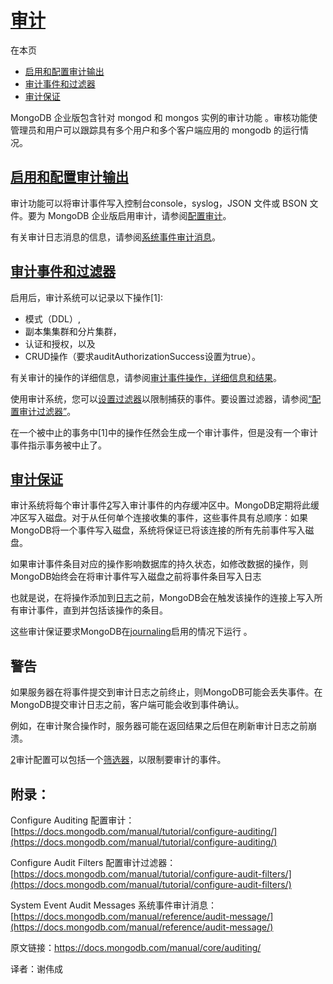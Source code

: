 # [审计](https://docs.mongodb.com/manual/core/auditing/)

在本页

- [启用和配置审计输出](https://docs.mongodb.com/manual/core/auditing/#enable-and-configure-audit-output)
- [审计事件和过滤器](https://docs.mongodb.com/manual/core/auditing/#audit-events-and-filter)
- [审计保证](https://docs.mongodb.com/manual/core/auditing/#audit-guarantee)

MongoDB 企业版包含针对 mongod 和 mongos 实例的审计功能 。审核功能使管理员和用户可以跟踪具有多个用户和多个客户端应用的 mongodb 的运行情况。


## [启用和配置审计输出](https://docs.mongodb.com/manual/core/auditing/#enable-and-configure-audit-output)

审计功能可以将审计事件写入控制台console，syslog，JSON 文件或 BSON 文件。要为 MongoDB 企业版启用审计，请参阅[配置审计](https://docs.mongodb.com/manual/tutorial/configure-auditing/)。

有关审计日志消息的信息，请参阅[系统事件审计消息](https://docs.mongodb.com/manual/reference/audit-message/)。

## [审计事件和过滤器](https://docs.mongodb.com/manual/core/auditing/#audit-events-and-filter)

启用后，审计系统可以记录以下操作[1]:

- 模式（DDL）,
- 副本集集群和分片集群，
- 认证和授权，以及
- CRUD操作（要求auditAuthorizationSuccess设置为true）。

有关审计的操作的详细信息，请参阅[审计事件操作，详细信息和结果](https://docs.mongodb.com/manual/reference/audit-message/#audit-action-details-results)。

使用审计系统，您可以[设置过滤器](https://docs.mongodb.com/manual/tutorial/configure-audit-filters/#audit-filter)以限制捕获的事件。要设置过滤器，请参阅[“配置审计过滤器”](https://docs.mongodb.com/manual/tutorial/configure-audit-filters/)。

在一个被中止的事务中[1]中的操作任然会生成一个审计事件，但是没有一个审计事件指示事务被中止了。

## [审计保证](https://docs.mongodb.com/manual/core/auditing/#audit-guarantee)

审计系统将每个审计事件[2](https://docs.mongodb.com/manual/core/auditing/#filter)写入审计事件的内存缓冲区中。MongoDB定期将此缓冲区写入磁盘。对于从任何单个连接收集的事件，这些事件具有总顺序：如果MongoDB将一个事件写入磁盘，系统将保证已将该连接的所有先前事件写入磁盘。

如果审计事件条目对应的操作影响数据库的持久状态，如修改数据的操作，则MongoDB始终会在将审计事件写入磁盘之前将事件条目写入日志

也就是说，在将操作添加到[日志](https://docs.mongodb.com/manual/reference/glossary/#term-journal)之前，MongoDB会在触发该操作的连接上写入所有审计事件，直到并包括该操作的条目。

这些审计保证要求MongoDB在[journaling](https://docs.mongodb.com/manual/reference/configuration-options/#storage.journal.enabled)启用的情况下运行 。


## 警告

如果服务器在将事件提交到审计日志之前终止，则MongoDB可能会丢失事件。在MongoDB提交审计日志之前，客户端可能会收到事件确认。

例如，在审计聚合操作时，服务器可能在返回结果之后但在刷新审计日志之前崩溃。

[2](https://docs.mongodb.com/manual/core/auditing/#id3)审计配置可以包括一个[筛选器](https://docs.mongodb.com/manual/tutorial/configure-audit-filters/#audit-filter)，以限制要审计的事件。

## 附录：
Configure Auditing 配置审计：[https://docs.mongodb.com/manual/tutorial/configure-auditing/](https://docs.mongodb.com/manual/tutorial/configure-auditing/)

Configure Audit Filters  配置审计过滤器：[https://docs.mongodb.com/manual/tutorial/configure-audit-filters/](https://docs.mongodb.com/manual/tutorial/configure-audit-filters/)

System Event Audit Messages 系统事件审计消息： [https://docs.mongodb.com/manual/reference/audit-message/](https://docs.mongodb.com/manual/reference/audit-message/)



原文链接：https://docs.mongodb.com/manual/core/auditing/

译者：谢伟成
